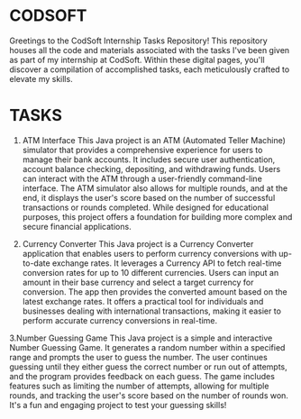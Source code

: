 # CODSOFT
Greetings to the CodSoft Internship Tasks Repository! This repository houses all the code and materials associated with the tasks I've been given as part of my internship at CodSoft. Within these digital pages, you'll discover a compilation of accomplished tasks, each meticulously crafted to elevate my skills.

# TASKS
1. ATM Interface
  This Java project is an ATM (Automated Teller Machine) simulator that provides a comprehensive experience for users to manage their bank accounts. It includes secure user authentication, account balance checking, depositing, and withdrawing funds. Users can interact with the ATM through a user-friendly command-line interface. The ATM simulator also allows for multiple rounds, and at the end, it displays the user's score based on the number of successful transactions or rounds completed. While designed for educational purposes, this project offers a foundation for building more complex and secure financial applications.

3. Currency Converter
   This Java project is a Currency Converter application that enables users to perform currency conversions with up-to-date exchange rates. It leverages a Currency API to fetch real-time conversion rates for up to 10 different currencies. Users can input an amount in their base currency and select a target currency for conversion. The app then provides the converted amount based on the latest exchange rates. It offers a practical tool for individuals and businesses dealing with international transactions, making it easier to perform accurate currency conversions in real-time.
   
3.Number Guessing Game
  This Java project is a simple and interactive Number Guessing Game. It generates a random number within a specified range and prompts the user to guess the number. The user continues guessing until they either guess the correct number or run out of attempts, and the program provides feedback on each guess. The game includes features such as limiting the number of attempts, allowing for multiple rounds, and tracking the user's score based on the number of rounds won. It's a fun and engaging project to test your guessing skills!
